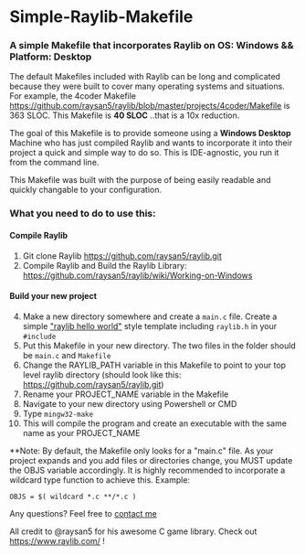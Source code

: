 # Simple-Raylib-Makefile
### A simple Makefile that incorporates Raylib on OS: Windows &amp;&amp; Platform: Desktop

The default Makefiles included with Raylib can be long and complicated because they were built to cover many operating systems and situations. For example, the 4coder Makefile https://github.com/raysan5/raylib/blob/master/projects/4coder/Makefile is 363 SLOC. This Makefile is **40 SLOC** ..that is a 10x reduction.

The goal of this Makefile is to provide someone using a **Windows Desktop** Machine who has just compiled Raylib and wants to incorporate it into their project a quick and simple way to do so. This is IDE-agnostic, you run it from the command line.

This Makefile was built with the purpose of being easily readable and quickly changable to your configuration.

### What you need to do to use this:
#### Compile Raylib
1. Git clone Raylib https://github.com/raysan5/raylib.git
2. Compile Raylib and Build the Raylib Library: https://github.com/raysan5/raylib/wiki/Working-on-Windows 

#### Build your new project
4. Make a new directory somewhere and create a `main.c` file. Create a simple ["raylib hello world"](https://gist.github.com/rfaile313/e44859c93ede2ce2a551b90d840e144b) style template including `raylib.h` in your `#include`
5. Put this Makefile in your new directory. The two files in the folder should be `main.c` and `Makefile`
6. Change the RAYLIB_PATH variable in this Makefile to point to your top level raylib directory (should look like this: https://github.com/raysan5/raylib.git)
7. Rename your PROJECT_NAME variable in the Makefile
8. Navigate to your new directory using Powershell or CMD
9. Type `mingw32-make`
10. This will compile the program and create an executable with the same name as your PROJECT_NAME

**Note: By default, the Makefile only looks for a "main.c" file. As your project expands and you add files or directories change, you MUST update the OBJS variable accordingly. It is highly recommended to incorporate a wildcard type function to achieve this. Example:

`OBJS = $( wildcard *.c **/*.c )`

Any questions? Feel free to [contact me](https://rudyfaile.com/contact/)

All credit to @raysan5 for his awesome C game library. Check out https://www.raylib.com/ !
